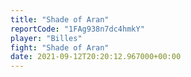 ```yaml
---
title: "Shade of Aran"
reportCode: "1FAg938n7dc4hmkY"
player: "Billes"
fight: "Shade of Aran"
date: 2021-09-12T20:20:12.967000+00:00
---
```

